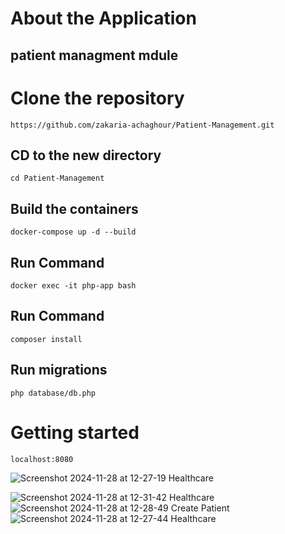 # About the Application
## patient managment mdule

# Clone the repository

`https://github.com/zakaria-achaghour/Patient-Management.git`

## CD to the new directory

`cd Patient-Management `

## Build the containers

`docker-compose up -d --build`

##  Run Command
`docker exec -it php-app bash`

##  Run Command
`composer install`

##  Run migrations
`php database/db.php`

# Getting started

`localhost:8080`

 ![Screenshot 2024-11-28 at 12-27-19 Healthcare](https://github.com/user-attachments/assets/753b6cef-4fa0-46a7-bd46-41d338e7ffd0)


![Screenshot 2024-11-28 at 12-31-42 Healthcare](https://github.com/user-attachments/assets/962aa987-fd06-401c-b654-019b58302ed7)
![Screenshot 2024-11-28 at 12-28-49 Create Patient](https://github.com/user-attachments/assets/dbdbdbfa-fa65-4ace-a4a8-b4bb6490831d)
![Screenshot 2024-11-28 at 12-27-44 Healthcare](https://github.com/user-attachments/assets/1d57836a-a722-4d59-aba0-f4608961dd2c)
